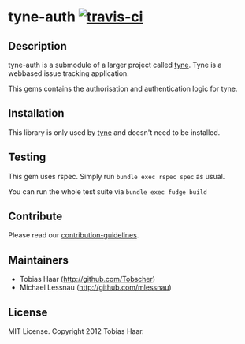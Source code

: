# tyne-auth [![travis-ci](https://secure.travis-ci.org/tyne/tyne-auth.png)](http://travis-ci.org/#!/tyne/tyne-auth)

## Description

tyne-auth is a submodule of a larger project called [tyne](https://github.com/tyne/tyne).  Tyne is a webbased issue tracking application.

This gems contains the authorisation and authentication logic for tyne.

## Installation

This library is only used by [tyne](https://github.com/tyne/tyne) and doesn't need to be installed.

## Testing

This gem uses rspec. Simply run ```bundle exec rspec spec``` as usual.

You can run the whole test suite via ```bundle exec fudge build```

## Contribute

Please read our [contribution-guidelines](https://github.com/tyne/tyne-auth/blob/master/CONTRIBUTING.md).

## Maintainers

* Tobias Haar (http://github.com/Tobscher)
* Michael Lessnau (http://github.com/mlessnau)

## License

MIT License. Copyright 2012 Tobias Haar.
